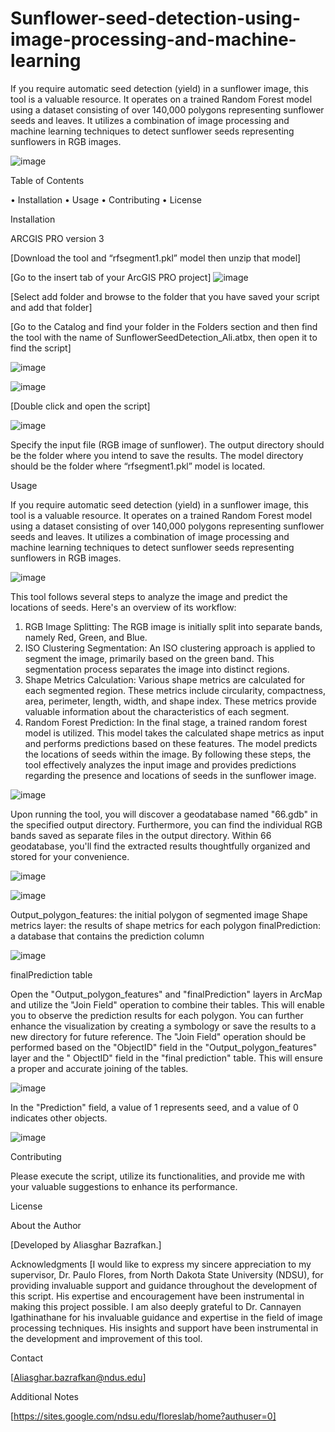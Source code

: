 # Sunflower-seed-detection-using-image-processing-and-machine-learning
If you require automatic seed detection (yield) in a sunflower image, this tool is a valuable resource. 
It operates on a trained Random Forest model using a dataset consisting of over 140,000 polygons representing sunflower seeds and leaves. It utilizes a combination of image processing and machine learning techniques to detect sunflower seeds representing sunflowers in RGB images. 
  
  ![image](https://github.com/AliBgisrs/Sunflower-seed-detection-using-image-processing-and-machine-learning/assets/109620013/ec31d54c-cab4-4ac1-97b2-ccb239f65fcc)

Table of Contents

•	Installation
•	Usage
•	Contributing
•	License

Installation

ARCGIS PRO version 3

[Download the tool and “rfsegment1.pkl” model then unzip that model]

[Go to the insert tab of your ArcGIS PRO project]
![image](https://github.com/AliBgisrs/Sunflower-seed-detection-using-image-processing-and-machine-learning/assets/109620013/794738d5-7b9a-433e-ad23-a0e8f327fa57)

 
[Select add folder and browse to the folder that you have saved your script and add that folder]

[Go to the Catalog and find your folder in the Folders section and then find the tool with the name of SunflowerSeedDetection_Ali.atbx, then open it to find the script]
  
  ![image](https://github.com/AliBgisrs/Sunflower-seed-detection-using-image-processing-and-machine-learning/assets/109620013/73e21251-36cf-4060-b152-e9808d965385)

 ![image](https://github.com/AliBgisrs/Sunflower-seed-detection-using-image-processing-and-machine-learning/assets/109620013/15f5b6ad-632f-43ef-a56b-60ab1767032a)

 [Double click and open the script]
 
![image](https://github.com/AliBgisrs/Sunflower-seed-detection-using-image-processing-and-machine-learning/assets/109620013/67ff8fef-86de-4f5b-a4bc-f3602d36fa39)

Specify the input file (RGB image of sunflower). The output directory should be the folder where you intend to save the results. The model directory should be the folder where “rfsegment1.pkl” model is located.

Usage

If you require automatic seed detection (yield) in a sunflower image, this tool is a valuable resource. It operates on a trained Random Forest model using a dataset consisting of over 140,000 polygons representing sunflower seeds and leaves. It utilizes a combination of image processing and machine learning techniques to detect sunflower seeds representing sunflowers in RGB images. 

![image](https://github.com/AliBgisrs/Sunflower-seed-detection-using-image-processing-and-machine-learning/assets/109620013/cc7f156e-b37b-464e-ab26-91b857decca9)

 
This tool follows several steps to analyze the image and predict the locations of seeds. Here's an overview of its workflow:
1.	RGB Image Splitting: The RGB image is initially split into separate bands, namely Red, Green, and Blue.
2.	ISO Clustering Segmentation: An ISO clustering approach is applied to segment the image, primarily based on the green band. This segmentation process separates the image into distinct regions.
3.	Shape Metrics Calculation: Various shape metrics are calculated for each segmented region. These metrics include circularity, compactness, area, perimeter, length, width, and shape index. These metrics provide valuable information about the characteristics of each segment.
4.	Random Forest Prediction: In the final stage, a trained random forest model is utilized. This model takes the calculated shape metrics as input and performs predictions based on these features. The model predicts the locations of seeds within the image.
By following these steps, the tool effectively analyzes the input image and provides predictions regarding the presence and locations of seeds in the sunflower image.
 
![image](https://github.com/AliBgisrs/Sunflower-seed-detection-using-image-processing-and-machine-learning/assets/109620013/f7103c9f-3a43-41ab-bb12-06cfa8dbf9b2)

 
Upon running the tool, you will discover a geodatabase named "66.gdb" in the specified output directory. Furthermore, you can find the individual RGB bands saved as separate files in the output directory.  Within 66 geodatabase, you'll find the extracted results thoughtfully organized and stored for your convenience. 

![image](https://github.com/AliBgisrs/Sunflower-seed-detection-using-image-processing-and-machine-learning/assets/109620013/59ae128c-cc0c-49c4-ac7e-cd8db491fc22)

 ![image](https://github.com/AliBgisrs/Sunflower-seed-detection-using-image-processing-and-machine-learning/assets/109620013/94f44aef-1df2-45b6-9326-417c0dc36f3a)


 
Output_polygon_features: the initial polygon of segmented image
Shape metrics layer: the results of shape metrics for each polygon
finalPrediction: a database that contains the prediction column

 ![image](https://github.com/AliBgisrs/Sunflower-seed-detection-using-image-processing-and-machine-learning/assets/109620013/8e4f2a48-9b90-44df-947b-5ae14c17ab09)

finalPrediction table


Open the "Output_polygon_features" and "finalPrediction" layers in ArcMap and utilize the "Join Field" operation to combine their tables. This will enable you to observe the prediction results for each polygon. You can further enhance the visualization by creating a symbology or save the results to a new directory for future reference. The "Join Field" operation should be performed based on the "ObjectID" field in the "Output_polygon_features" layer and the " ObjectID" field in the "final prediction" table. This will ensure a proper and accurate joining of the tables.

 ![image](https://github.com/AliBgisrs/Sunflower-seed-detection-using-image-processing-and-machine-learning/assets/109620013/81119292-535a-4e2c-bafb-697893a42135)

In the "Prediction" field, a value of 1 represents seed, and a value of 0 indicates other objects.
 
![image](https://github.com/AliBgisrs/Sunflower-seed-detection-using-image-processing-and-machine-learning/assets/109620013/fd96233d-1739-4915-9a73-b774c30d5273)

Contributing

Please execute the script, utilize its functionalities, and provide me with your valuable suggestions to enhance its performance.

License

About the Author

[Developed by Aliasghar Bazrafkan.]

Acknowledgments
[I would like to express my sincere appreciation to my supervisor, Dr. Paulo Flores, from North Dakota State University (NDSU), for providing invaluable support and guidance throughout the development of this script. His expertise and encouragement have been instrumental in making this project possible. I am also deeply grateful to Dr. Cannayen Igathinathane for his invaluable guidance and expertise in the field of image processing techniques. His insights and support have been instrumental in the development and improvement of this tool.


Contact

[Aliasghar.bazrafkan@ndus.edu]

Additional Notes

[https://sites.google.com/ndsu.edu/floreslab/home?authuser=0]
